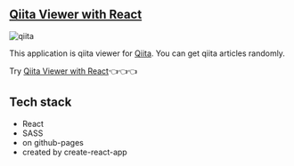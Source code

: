 
## [Qiita Viewer with React](https://snamiki1212.github.io/qiita-viewer-with-react/)

![qiita](https://user-images.githubusercontent.com/26793088/49329593-bb536500-f5c4-11e8-8947-f6d0c0b97f9a.gif)

This application is qiita viewer for [Qiita](https://qiita.com/).
You can get qiita articles randomly.

Try [Qiita Viewer with React](https://snamiki1212.github.io/qiita-viewer-with-react/)👈👈👈

## Tech stack

- React
- SASS
- on github-pages
- created by create-react-app



